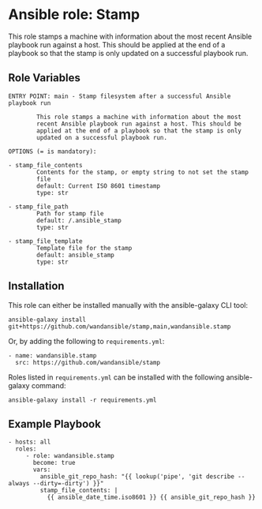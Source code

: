 Ansible role: Stamp
===================

This role stamps a machine with information about the
most recent Ansible playbook run against a host.
This should be applied at the end of a playbook so that
the stamp is only updated on a successful playbook run.

Role Variables
--------------

```
ENTRY POINT: main - Stamp filesystem after a successful Ansible playbook run

        This role stamps a machine with information about the most
        recent Ansible playbook run against a host. This should be
        applied at the end of a playbook so that the stamp is only
        updated on a successful playbook run.

OPTIONS (= is mandatory):

- stamp_file_contents
        Contents for the stamp, or empty string to not set the stamp
        file
        default: Current ISO 8601 timestamp
        type: str

- stamp_file_path
        Path for stamp file
        default: /.ansible_stamp
        type: str

- stamp_file_template
        Template file for the stamp
        default: ansible_stamp
        type: str
```

Installation
------------

This role can either be installed manually with the ansible-galaxy CLI tool:

    ansible-galaxy install git+https://github.com/wandansible/stamp,main,wandansible.stamp
     
Or, by adding the following to `requirements.yml`:

    - name: wandansible.stamp
      src: https://github.com/wandansible/stamp

Roles listed in `requirements.yml` can be installed with the following ansible-galaxy command:

    ansible-galaxy install -r requirements.yml

Example Playbook
----------------

    - hosts: all
      roles:
         - role: wandansible.stamp
           become: true
           vars:
             ansible_git_repo_hash: "{{ lookup('pipe', 'git describe --always --dirty=-dirty') }}"
             stamp_file_contents: |
               {{ ansible_date_time.iso8601 }} {{ ansible_git_repo_hash }}
